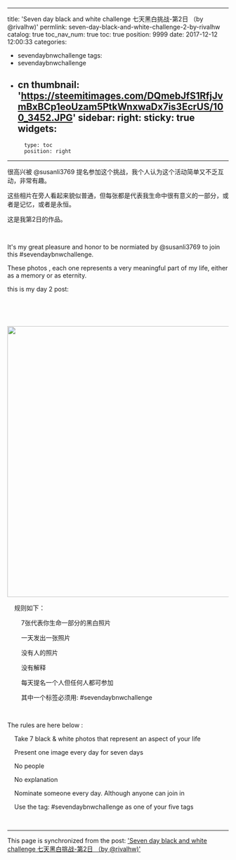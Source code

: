 
---
title: 'Seven day black and white challenge  七天黑白挑战-第2日 （by @rivalhw)'
permlink: seven-day-black-and-white-challenge-2-by-rivalhw
catalog: true
toc_nav_num: true
toc: true
position: 9999
date: 2017-12-12 12:00:33
categories:
- sevendaybnwchallenge
tags:
- sevendaybnwchallenge
- cn
thumbnail: 'https://steemitimages.com/DQmebJfS1RfjJvmBxBCp1eoUzam5PtkWnxwaDx7is3EcrUS/100_3452.JPG'
sidebar:
    right:
        sticky: true
widgets:
    -
        type: toc
        position: right
---


<html>
<p>很高兴被 @susanli3769 提名参加这个挑战，我个人认为这个活动简单又不乏互动，非常有趣。</p>
<p>这些相片在旁人看起来貌似普通，但每张都是代表我生命中很有意义的一部分，或者是记忆，或者是永恒。</p>
<p>这是我第2日的作品。</p>
<p><br></p>
<p>It's my great pleasure and honor to be normiated by @susanli3769 to join this #sevendaybnwchallenge.</p>
<p>These photos , each one represents a very meaningful part of my life, either as a memory or as eternity.</p>
<p>this is my day 2 post:</p>
<p><br></p>
<p><br></p>
<p><img src="https://steemitimages.com/DQmebJfS1RfjJvmBxBCp1eoUzam5PtkWnxwaDx7is3EcrUS/100_3452.JPG" width="823" height="617"/></p>
<p>&nbsp;&nbsp;&nbsp;&nbsp;规则如下：</p>
<p>&nbsp;&nbsp;&nbsp;&nbsp;&nbsp;&nbsp;&nbsp;&nbsp;7张代表你生命一部分的黑白照片</p>
<p>&nbsp;&nbsp;&nbsp;&nbsp;&nbsp;&nbsp;&nbsp;&nbsp;一天发出一张照片</p>
<p>&nbsp;&nbsp;&nbsp;&nbsp;&nbsp;&nbsp;&nbsp;&nbsp;没有人的照片</p>
<p>&nbsp;&nbsp;&nbsp;&nbsp;&nbsp;&nbsp;&nbsp;&nbsp;没有解释</p>
<p>&nbsp;&nbsp;&nbsp;&nbsp;&nbsp;&nbsp;&nbsp;&nbsp;每天提名一个人但任何人都可参加</p>
<p>&nbsp;&nbsp;&nbsp;&nbsp;&nbsp;&nbsp;&nbsp;&nbsp;其中一个标签必须用: #sevendaybnwchallenge</p>
<p><br></p>
<p>The rules are here below :</p>
<p>&nbsp;&nbsp;&nbsp;&nbsp;Take 7 black &amp; white photos that represent an aspect of your life</p>
<p>&nbsp;&nbsp;&nbsp;&nbsp;Present one image every day for seven days</p>
<p>&nbsp;&nbsp;&nbsp;&nbsp;No people</p>
<p>&nbsp;&nbsp;&nbsp;&nbsp;No explanation</p>
<p>&nbsp;&nbsp;&nbsp;&nbsp;Nominate someone every day. Although anyone can join in</p>
<p>&nbsp;&nbsp;&nbsp;&nbsp;Use the tag: #sevendaybnwchallenge as one of your five tags</p>
<p><br></p>
</html>

- - -

This page is synchronized from the post: ['Seven day black and white challenge  七天黑白挑战-第2日 （by @rivalhw)'](https://steemit.com/@rivalhw/seven-day-black-and-white-challenge-2-by-rivalhw)
